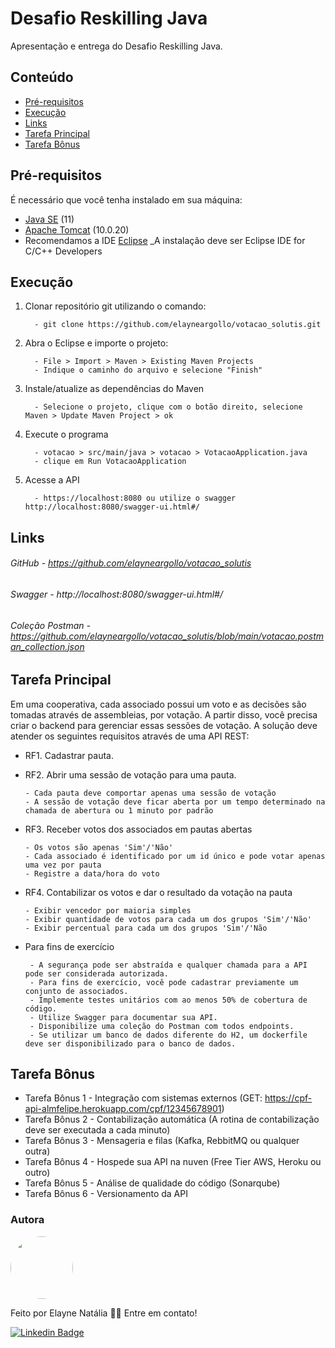 # Desafio Reskilling Java

Apresentação e entrega do Desafio Reskilling Java.

## Conteúdo

- [Pré-requisitos](#pré-requisitos)
- [Execução](#execução)
- [Links](#links)
- [Tarefa Principal](#tarefa-principal)
- [Tarefa Bônus](#tarefa-bônus)

## Pré-requisitos

É necessário que você tenha instalado em sua máquina:

- [Java SE](https://www.oracle.com/br/java/technologies/javase/jdk11-archive-downloads.html) (11)
- [Apache Tomcat](https://tomcat.apache.org/download-10.cgi) (10.0.20)
- Recomendamos a IDE [Eclipse](https://www.eclipse.org/downloads/)
   _A instalação deve ser Eclipse IDE for C/C++ Developers

## Execução

1. Clonar repositório git utilizando o comando:

         - git clone https://github.com/elayneargollo/votacao_solutis.git
      
2. Abra o Eclipse e importe o projeto:
 
         - File > Import > Maven > Existing Maven Projects
         - Indique o caminho do arquivo e selecione "Finish"

3. Instale/atualize as dependências do Maven 

         - Selecione o projeto, clique com o botão direito, selecione Maven > Update Maven Project > ok
      
4. Execute o programa 

         - votacao > src/main/java > votacao > VotacaoApplication.java
         - clique em Run VotacaoApplication
  
5. Acesse a API

         - https://localhost:8080 ou utilize o swagger http://localhost:8080/swagger-ui.html#/

## Links

###### GitHub - https://github.com/elayneargollo/votacao_solutis
###### Swagger - http://localhost:8080/swagger-ui.html#/
###### Coleção Postman - https://github.com/elayneargollo/votacao_solutis/blob/main/votacao.postman_collection.json

## Tarefa Principal

Em uma cooperativa, cada associado possui um voto e as decisões são tomadas através de assembleias, por votação. A partir disso, você precisa criar o backend para gerenciar essas sessões de votação. A solução deve atender os seguintes requisitos através de uma API REST: 

- RF1. Cadastrar pauta.

- RF2. Abrir uma sessão de votação para uma pauta.
  
      - Cada pauta deve comportar apenas uma sessão de votação
      - A sessão de votação deve ficar aberta por um tempo determinado na chamada de abertura ou 1 minuto por padrão
      
- RF3. Receber votos dos associados em pautas abertas

      - Os votos são apenas 'Sim'/'Não'
      - Cada associado é identificado por um id único e pode votar apenas uma vez por pauta
      - Registre a data/hora do voto
      
- RF4. Contabilizar os votos e dar o resultado da votação na pauta

      - Exibir vencedor por maioria simples
      - Exibir quantidade de votos para cada um dos grupos 'Sim'/'Não'
      - Exibir percentual para cada um dos grupos 'Sim'/'Não
      
- Para fins de exercício

       - A segurança pode ser abstraída e qualquer chamada para a API pode ser considerada autorizada.
       - Para fins de exercício, você pode cadastrar previamente um conjunto de associados.
       - Implemente testes unitários com ao menos 50% de cobertura de código.
       - Utilize Swagger para documentar sua API.
       - Disponibilize uma coleção do Postman com todos endpoints.
       - Se utilizar um banco de dados diferente do H2, um dockerfile deve ser disponibilizado para o banco de dados.

## Tarefa Bônus

- Tarefa Bônus 1 - Integração com sistemas externos (GET: https://cpf-api-almfelipe.herokuapp.com/cpf/12345678901)
- Tarefa Bônus 2 - Contabilização automática (A rotina de contabilização deve ser executada a cada minuto)
- Tarefa Bônus 3 - Mensageria e filas (Kafka, RebbitMQ ou qualquer outra)
- Tarefa Bônus 4 - Hospede sua API na nuven (Free Tier AWS, Heroku ou outro)
- Tarefa Bônus 5 - Análise de qualidade do código (Sonarqube)
- Tarefa Bônus 6 - Versionamento da API

### Autora

<img style="border-radius: 50%;" src="https://avatars.githubusercontent.com/u/48841005?s=40&v=4" width="100px;" alt=""/>
 
Feito por Elayne Natália 👋🏽 Entre em contato!

[![Linkedin Badge](https://img.shields.io/badge/-Elayne-blue?style=flat-square&logo=Linkedin&logoColor=white&link=https://www.linkedin.com/in/elayne/)](https://www.linkedin.com/in/elayne-nat%C3%A1lia/) 

